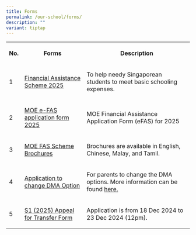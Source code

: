 ```yaml
---
title: Forms
permalink: /our-school/forms/
description: ""
variant: tiptap
---
```

<table style="minWidth: 75px">
<colgroup>
<col>
<col>
<col>
</colgroup>
<tbody>
<tr>
<th rowspan="1" colspan="1">
<p>No.</p>
</th>
<th rowspan="1" colspan="1">
<p>Forms</p>
</th>
<th rowspan="1" colspan="1">
<p>Description</p>
</th>
</tr>
<tr>
<td rowspan="1" colspan="1">
<p>1</p>
</td>
<td rowspan="1" colspan="1">
<p><a href="/files/Forms/MOE_FAS_Application_Form_2025.pdf" rel="noopener nofollow" target="_blank">Financial Assistance Scheme 2025</a>
</p>
</td>
<td rowspan="1" colspan="1">
<p>To help needy Singaporean students to meet basic schooling expenses.</p>
</td>
</tr>
<tr>
<td rowspan="1" colspan="1">
<p>2</p>
</td>
<td rowspan="1" colspan="1">
<p><a href="https://go.gov.sg/moe-efas" rel="noopener nofollow" target="_blank">MOE e-FAS application form 2025</a>
</p>
</td>
<td rowspan="1" colspan="1">
<p>MOE Financial Assistance Application Form (eFAS) for 2025</p>
</td>
</tr>
<tr>
<td rowspan="1" colspan="1">
<p>3</p>
</td>
<td rowspan="1" colspan="1">
<p><a href="https://go.gov.sg/chrmoefaspamplet" rel="noopener nofollow" target="_blank">MOE FAS Scheme Brochures</a>
</p>
</td>
<td rowspan="1" colspan="1">
<p>Brochures are available in English, Chinese, Malay, and Tamil.</p>
</td>
</tr>
<tr>
<td rowspan="1" colspan="1">
<p>4</p>
</td>
<td rowspan="1" colspan="1">
<p><a href="https://go.gov.sg/chrdma2024" rel="noopener noreferrer nofollow" target="_blank">Application to change DMA Option</a>
</p>
</td>
<td rowspan="1" colspan="1">
<p>For parents to change the DMA options. More information can be found
<a href="/files/Forms/DMA2025.pdf" rel="noopener nofollow" target="_blank">here.</a>
</p>
</td>
</tr>
<tr>
<td rowspan="1" colspan="1">
<p>5</p>
</td>
<td rowspan="1" colspan="1">
<p><a href="https://go.gov.sg/appeal-sec1-2025" rel="noopener nofollow" target="_blank">S1 (2025) Appeal for Transfer Form</a>
</p>
</td>
<td rowspan="1" colspan="1">
<p>Application is from 18 Dec 2024 to 23 Dec 2024 (12pm).</p>
</td>
</tr>
</tbody>
</table>
<p></p>
